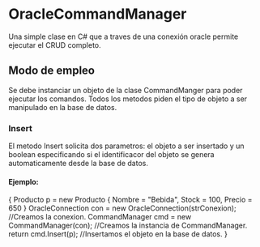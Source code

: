 # OracleCommandManager
Una simple clase en C# que a traves de una conexión oracle permite ejecutar el CRUD completo.

## Modo de empleo
Se debe instanciar un objeto de la clase CommandManger para poder ejecutar los comandos.
Todos los metodos piden el tipo de objeto a ser manipulado en la base de datos.

### Insert
El metodo Insert solicita dos parametros: el objeto a ser insertado y un boolean especificando si el identificacor del objeto se genera automaticamente desde la base de datos.
#### Ejemplo: 
  {
    Producto p = new Producto
    {
      Nombre = "Bebida",
      Stock = 100,
      Precio = 650
    }
    OracleConnection con = new OracleConnection(strConexion); //Creamos la conexion.
    CommandManager cmd = new CommandManager(con);             //Creamos la instancia de CommandManager.
    return cmd.Insert<Producto>(p);                           //Insertamos el objeto en la base de datos.
  }
#####
